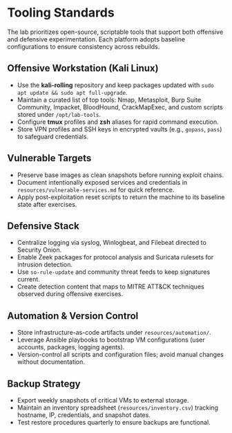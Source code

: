 # Tooling Standards

The lab prioritizes open-source, scriptable tools that support both offensive and defensive experimentation. Each platform adopts baseline configurations to ensure consistency across rebuilds.

## Offensive Workstation (Kali Linux)

- Use the **kali-rolling** repository and keep packages updated with `sudo apt update && sudo apt full-upgrade`.
- Maintain a curated list of top tools: Nmap, Metasploit, Burp Suite Community, Impacket, BloodHound, CrackMapExec, and custom scripts stored under `/opt/lab-tools`.
- Configure **tmux** profiles and **zsh** aliases for rapid command execution.
- Store VPN profiles and SSH keys in encrypted vaults (e.g., `gopass`, `pass`) to safeguard credentials.

## Vulnerable Targets

- Preserve base images as clean snapshots before running exploit chains.
- Document intentionally exposed services and credentials in `resources/vulnerable-services.md` for quick reference.
- Apply post-exploitation reset scripts to return the machine to its baseline state after exercises.

## Defensive Stack

- Centralize logging via syslog, Winlogbeat, and Filebeat directed to Security Onion.
- Enable Zeek packages for protocol analysis and Suricata rulesets for intrusion detection.
- Use `so-rule-update` and community threat feeds to keep signatures current.
- Create detection content that maps to MITRE ATT&CK techniques observed during offensive exercises.

## Automation & Version Control

- Store infrastructure-as-code artifacts under `resources/automation/`.
- Leverage Ansible playbooks to bootstrap VM configurations (user accounts, packages, logging agents).
- Version-control all scripts and configuration files; avoid manual changes without documentation.

## Backup Strategy

- Export weekly snapshots of critical VMs to external storage.
- Maintain an inventory spreadsheet (`resources/inventory.csv`) tracking hostname, IP, credentials, and snapshot dates.
- Test restore procedures quarterly to ensure backups are functional.
